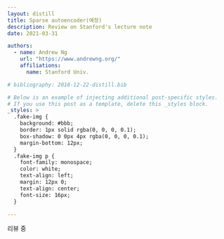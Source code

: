 ```yaml
---
layout: distill
title: Sparse autoencoder(예정)
description: Review on Stanford's lecture note
date: 2021-03-31

authors:
  - name: Andrew Ng
    url: "https://www.andrewng.org/"
    affiliations:
      name: Stanford Univ.

# bibliography: 2018-12-22-distill.bib

# Below is an example of injecting additional post-specific styles.
# If you use this post as a template, delete this _styles block.
_styles: >
  .fake-img {
    background: #bbb;
    border: 1px solid rgba(0, 0, 0, 0.1);
    box-shadow: 0 0px 4px rgba(0, 0, 0, 0.1);
    margin-bottom: 12px;
  }
  .fake-img p {
    font-family: monospace;
    color: white;
    text-align: left;
    margin: 12px 0;
    text-align: center;
    font-size: 16px;
  }

---
```


리뷰 중